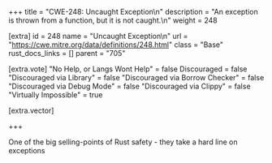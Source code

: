 +++
title = "CWE-248: Uncaught Exception\n"
description = "An exception is thrown from a function, but it is not caught.\n"
weight = 248

[extra]
id = 248
name = "Uncaught Exception\n"
url = "https://cwe.mitre.org/data/definitions/248.html"
class = "Base"
rust_docs_links = []
parent = "705"

[extra.vote]
"No Help, or Langs Wont Help" = false
Discouraged = false
"Discouraged via Library" = false
"Discouraged via Borrow Checker" = false
"Discouraged via Debug Mode" = false
"Discouraged via Clippy" = false
"Virtually Impossible" = true

[extra.vector]

+++

One of the big selling-points of Rust safety - they take a hard line on exceptions